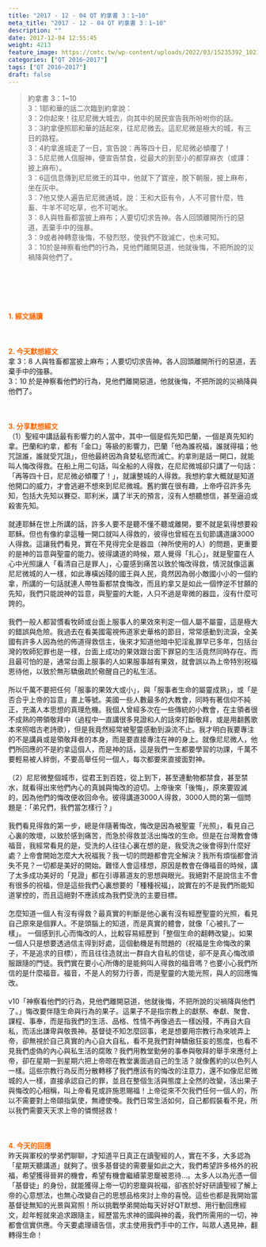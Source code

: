 ```yaml
---
title: "2017 - 12 - 04 QT 約拿書 3：1~10"
meta_title: "2017 - 12 - 04 QT 約拿書 3：1~10"
description: ""
date: 2017-12-04 12:55:45
weight: 4213
feature_image: https://cmtc.tw/wp-content/uploads/2022/03/15235392_10211799862337740_180693556567566654_o-1.webp
categories: ["QT 2016~2017"]
tags: ["QT 2016~2017"]
draft: false
---
```


<blockquote>約拿書 3：1~10<br />
3：1耶和華的話二次臨到約拿說：<br />
3：2你起來！往尼尼微大城去，向其中的居民宣告我所吩咐你的話。<br />
3：3約拿便照耶和華的話起來，往尼尼微去。這尼尼微是極大的城，有三日的路程。<br />
3：4約拿進城走了一日，宣告說：再等四十日，尼尼微必傾覆了！<br />
3：5尼尼微人信服神，便宣告禁食，從最大的到至小的都穿麻衣（或譯：披上麻布）。<br />
3：6這信息傳到尼尼微王的耳中，他就下了寶座，脫下朝服，披上麻布，坐在灰中。<br />
3：7他又使人遍告尼尼微通城，說：王和大臣有令，人不可嘗什麼，牲畜、牛羊不可吃草，也不可喝水。<br />
3：8人與牲畜都當披上麻布；人要切切求告神。各人回頭離開所行的惡道，丟棄手中的強暴。<br />
3：9或者神轉意後悔，不發烈怒，使我們不致滅亡，也未可知。<br />
3：10於是神察看他們的行為，見他們離開惡道，他就後悔，不把所說的災禍降與他們了。</blockquote><br />
&nbsp;<br />
<br />
&nbsp;<br />
<br />
<span style="color: #ff6600;"><strong>1. </strong><strong>經文誦讀</strong></span><br />
<br />
<span style="color: #ff6600;"><strong> </strong></span><br />
<br />
<span style="color: #ff6600;"><strong>2. 今天默想</strong><strong>經文<br />
</strong></span>拿 3：8 人與牲畜都當披上麻布；人要切切求告神。各人回頭離開所行的惡道，丟棄手中的強暴。<br />
3：10 於是神察看他們的行為，見他們離開惡道，他就後悔，不把所說的災禍降與他們了。<br />
<br />
&nbsp;<br />
<br />
<span style="color: #ff6600;"><strong>3. 分享默想經文<br />
</strong></span>（1）聖經中講話最有影響力的人當中，其中一個是假先知巴蘭，一個是真先知約拿。巴蘭和約拿，都有「金口」等級的影響力，巴蘭「他為誰祝福，誰就得福；他咒詛誰，誰就受咒詛」，但他最終因為貪婪私慾而滅亡。約拿則是話一開口，就能叫人悔改得救。在船上用二句話，叫全船的人得救，在尼尼微城卻只講了一句話：「再等四十日，尼尼微必傾覆了！」，就讓整城的人得救。我想約拿大概就是知道他開口的威力，才會逃避不想來到尼尼微城。舊約實在很有趣，上帝呼召許多先知，包括大先知以賽亞、耶利米，講了半天的預言，沒有人想聽想信，甚至逼迫或殺害先知。<br />
<br />
就連耶穌在世上所講的話，許多人要不是聽不懂不聽或離開，要不就是氣得想要殺耶穌。但也有像約拿這種一開口就叫人得救的，彼得也曾經在五旬節講道讓3000人得救。這讓我們看見，實在不見得完全是器皿（神所使用的人）的問題，更重要的是神的旨意與聖靈的能力。彼得講道的時候，眾人覺得「扎心」，就是聖靈在人心中光照讓人「看清自己是罪人」，心靈感到痛苦以致於悔改得救，情況就像這裏尼尼微城的人一樣，如此專橫凶殘的國王與人民，竟然因為弱小敵國小小的一個約拿，所講的一句話就連人帶牲畜都禁食悔改，而且約拿又是如此一個悖逆不甘願的先知，我們只能說神的旨意，與聖靈的大能，人只不過是卑微的器皿，沒有什麼可誇的。<br />
<br />
我們一般人都習慣看牧師或台面上服事人的果效來判定一個人屬不屬靈，這是極大的錯誤與危險。我過去在看美國電視佈道家史華格的節目，常常感動到流淚，全美國有許多人因為他的佈道得救信主，後來才知道他暗中犯淫亂罪早已多年，包括台灣的牧師犯罪也是一樣，台面上成功的果效跟台面下罪惡的生活竟然同時存在。而且最可怕的是，通常台面上服事的人如果服事越有果效，就會誤以為上帝特別祝福恩待他，以致於無形驕傲疏於儆醒自己的私生活。<br />
<br />
所以千萬不要把任何「服事的果效大或小」，與「服事者生命的屬靈成熟」，或「是否合乎上帝的旨意」畫上等號。美國一些人數最多的大教會，同時有著信仰不純正，充滿人本思想的真理危機。我個人曾經多次在一些傳統的小教會，在主領者很不成熟的帶領敬拜中（過程中一直講很多見證和人的話來打斷敬拜，或是用翻舊歌本來照唱古老詩歌），但是我竟然經常被聖靈感動到淚流不止。我才明白我要專注的不是講員或是領敬拜者的本身，而是要直接專注在神的身上。就像尼尼微人，他們所回應的不是約拿這個人，而是神的話，這是我們一生都要學習的功課，千萬不要輕易被人絆倒，不要高舉任何一個人，每次都要來直接面對神。<br />
<br />
（2）尼尼微整個城市，從君王到百姓，從上到下，甚至連動物都禁食，甚至禁水，就看得出來他們內心的真誠與悔改的迫切。上帝後來「後悔」，原來要毀滅的，因為他們的悔改便收回命令。彼得講道3000人得救，3000人問的第一個問題是：「弟兄們，我們當怎樣行？」<br />
<br />
我們看見得救的第一步，總是伴隨著悔改，悔改是因為被聖靈「光照」，看見自己心裏的敗壞，以致於感到痛苦，而急於得救並活出悔改的生命。但是在台灣教會傳福音，我經常看見的是，受洗的人往往心裏在想的是，我受洗之後會得到什麼好處？上帝會開始怎麼大大祝福我？我一切的問題都會完全解決？我所有煩惱都會消失不見？一切都是美好的開始。難怪人會這樣想，原因是教會在傳福音的時候，講了太多成功美好的「見證」都在引導慕道友的思想與眼光。我絕對不是說信主不會有很多的祝福，但是這些我們心裏想要的「種種祝福」，說實在的不是我們所能知道掌控的，而且這絕對不應該成為我們受洗的主要目標。<br />
<br />
怎麼知道一個人有沒有得救？最真實的判斷是他心裏有沒有經歷聖靈的光照，看見自己原來是個罪人。不是頭腦上的知道，而是真實的體會，就像「心被扎了一樣」。 一個感到扎心而悔改的人，比較容易經歷到「整個生命的翻轉改變」。如果一個人只是想要透過信主得到好處，這個動機是有問題的（祝福是生命悔改的果子，不是追求的目標），而且往往造就出一群自大自私的信徒，卻不是真心悔改順服跟隨的門徒。我們實在要小心所傳的是能夠叫人得救的福音嗎？也要小心我們所信的是什麼福音。福音，不是人的努力行善，而是聖靈的大能光照，與人的回應悔改。<br />
<br />
v10「神察看他們的行為，見他們離開惡道，他就後悔，不把所說的災禍降與他們了。」悔改要伴隨生命與行為的果子。這果子不是指宗教上的獻祭、奉獻、聚會、課程、事奉，而是指我們的生活、品格、性情不再像過去一樣凶殘，不再自大自私，而活出謙卑與敬畏神。基督徒不知怎麼回事，老是想要用宗教行為來唬弄上帝，卻無視於自己真實的內心自大自私，看不見我們對神驕傲狂妄的態度，也看不見我們虛偽的內心與私生活的腐敗？我們用教堂勤勞的事奉與敬拜的舉手來應付上帝，卻在星期一到星期六把上帝晾在教堂裏面過自己的生活？就像舊約的以色列人一樣。這些宗教行為反而分散轉移了我們應該有的悔改的注意力，還不如像尼尼微城的人一樣，直接承認自己的罪，並且在整個生活與態度上全然的改變，活出果子與悔改的心相稱，叫上帝看見或許施恩賜福！上帝從來不欠我們任何一個人的，所以不需要對上帝頤指氣使，無禮使喚。我們日常生活如何，自己都假裝看不見，所以我們需要天天求上帝的憐憫拯救！<br />
<br />
&nbsp;<br />
<br />
<span style="color: #ff6600;"><strong>4. 今天的回應<br />
</strong></span>昨天與軍校的學弟們聊聊，才知道平日真正在讀聖經的人，實在不多，大多認為「星期天聽講道」就夠了。很多基督徒的需要量如此之大，我們希望許多格外的祝福，希望獲得晉昇的機會，希望有機會繼續蒙恩竉被恩待…。太多人以為光憑一個「基督徒」的身份，就能獲得上帝一切的恩竉與祝福，卻吝於好好研讀聖經了解上帝的心意想法，也無心改變自己的思想品格來討上帝的喜悅。這些也都是我開始當基督徒無知的光景與寫照！所以挑戰學弟開始每天好好QT默想、用行動回應經文，趁年輕就來追求跟隨主，經歷當先求神的國與神的義，我們所需用的一切，神都會信實供應。今天要處理禱告信，求主使用我們手中的工作，叫眾人遇見神，翻轉得生命！<br />
<br />
&nbsp;
        